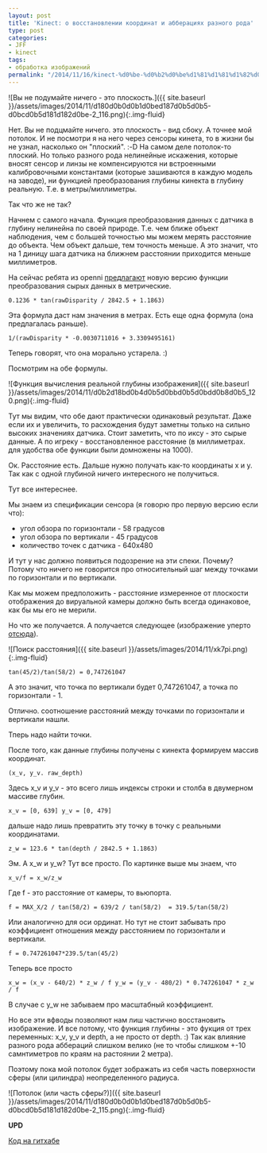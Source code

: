 ```yaml
---
layout: post
title: 'Kinect: о восстановлении координат и абберациях разного рода'
type: post
categories:
- JFF
- kinect
tags:
- обработка изображений
permalink: "/2014/11/16/kinect-%d0%be-%d0%b2%d0%be%d1%81%d1%81%d1%82%d0%b0%d0%bd%d0%be%d0%b2%d0%bb%d0%b5%d0%bd%d0%b8%d0%b8-%d0%ba%d0%be%d0%be%d1%80%d0%b4%d0%b8%d0%bd%d0%b0%d1%82-%d0%b8-%d0%b0%d0%b1%d0%b1%d0%b5%d1%80%d0%b0/"
---
```

![Вы не подумайте ничего - это плоскость.]({{ site.baseurl }}/assets/images/2014/11/d180d0b0d0b1d0bed187d0b5d0b5-d0bcd0b5d181d182d0be-2_116.png){:.img-fluid}

Нет. Вы не подцмайте ничего. это плоскость - вид сбоку. А точнее мой потолок. И не посмотри я на него через сенсоры кинета, то в жизни бы не узнал, насколько он "плоский". :-D На самом деле потолок-то плоский. Но только разного рода нелинейные искажения, которые вносят сенсор и линзы не компенсируются ни встроенными калибровочными константами (которые зашиваются в каждую модель на заводе), ни функцией преобразования глубины кинекта в глубину реальную. Т.е. в метры/миллиметры.

Так что же не так?

Начнем с самого начала. Функция преобразования данных с датчика в глубину нелинейна по своей природе. Т.е. чем ближе объект наблюдения, чем с большей точностью мы можем мерять расстояние до объекта. Чем объект дальше, тем точность меньше. А это значит, что на 1 диницу шага датчика на ближнем расстоянии приходится меньше миллиметров.

На сейчас ребята из openni [предлагают](http://openkinect.org/wiki/Imaging_Information "Color\Depth mapping") новую версию функции преобразования сырых данных в метрические.

```
0.1236 * tan(rawDisparity / 2842.5 + 1.1863)
```

Эта формула даст нам значения в метрах. Есть еще одна формула (она предлагалась раньше).

```
1/(rawDisparity * -0.0030711016 + 3.3309495161)
```

Теперь говорят, что она морально устарела. :)

Посмотрим на обе формулы.

![Функция вычисления реальной глубины изображения]({{ site.baseurl }}/assets/images/2014/11/d0b2d18bd0b4d0b5d0bbd0b5d0bdd0b8d0b5_120.png){:.img-fluid}

Тут мы видим, что обе дают практически одинаковый результат. Даже если их и увеличить, то расхождения будут заметны только на сильно высоких значениях датчика. Стоит заметить, что по иксу - это сырые данные. А по игреку - восстановленное расстояние (в миллиметрах. для удобства обе функции были домножены на 1000).

Ок. Расстояние есть. Дальше нужно получать как-то координаты x и y. Так как с одной глубиной ничего интересного не получиться.

Тут все интереснее.

Мы знаем из спецификации сенсора (я говорю про первую версию если что):

- угол обзора по горизонтали - 58 градусов
- угол обзора по вертикали - 45 градусов
- количество точек с датчика - 640х480

И тут у нас должно появиться подозрение на эти спеки. Почему? Потому что ничего не говорится про относительный шаг между точками по горизонтали и по вертикали.

Как мы можем предположить - расстояние измеренное от плоскости отображения до вируальной камеры должно быть всегда одинаковое, как бы мы его не мерили.

Но что же получается. А получается следующее (изображение уперто [отсюда](http://stackoverflow.com/questions/17832238/kinect-intrinsic-parameters-from-field-of-view/18199938#18199938)).

![Поиск расстояния]({{ site.baseurl }}/assets/images/2014/11/xk7pi.png){:.img-fluid}

```
tan(45/2)/tan(58/2) = 0,747261047
```

А это значит, что точка по вертикали будет 0,747261047, а точка по горизонтали - 1.

Отлично. соотношение расстояний между точками по горизонтали и вертикали нашли.

Тперь надо найти точки.

После того, как данные глубины получены с кинекта формируем массив координат.

```
(x_v, y_v. raw_depth)
```

Здесь x_v и y_v - это всего лишь индексы строки и столба в двумерном массиве глубин.

```
x_v = [0, 639] y_v = [0, 479]
```

дальше надо лишь превратить эту точку в точку с реальными координатами.

```
z_w = 123.6 * tan(depth / 2842.5 + 1.1863)
```

Эм. А x_w и y_w? Тут все просто. По картинке выше мы знаем, что

```
x_v/f = x_w/z_w
```

Где f - это расстояние от камеры, то вьюпорта.

```
f = MAX_X/2 / tan(58/2) = 639/2 / tan(58/2)  = 319.5/tan(58/2)
```

Или аналогично для оси ординат. Но тут не стоит забывать про коэффициент отношения между расстоянием по горизонтали и вертикали.

```
f = 0.747261047*239.5/tan(45/2)
```

Теперь все просто

```
x_w = (x_v - 640/2) * z_w / f y_w = (y_v - 480/2) * 0.747261047 * z_w / f
```

В случае с y_w не забываем про масштабный коэффициент.

Но все эти вфводы позволяют нам лиш частично восстановить изображение. И все потому, что функция глубины - это фукция от трех переменных: x_v, y_v и depth, а не просто от depth. :) Так как влияние разного рода аббераций слишком велико (не то чтобы слишком +-10 самнтиметров по краям на растоянии 2 метра).

Поэтому пока мой потолок будет зображать из себя часть поверхности сферы (или цилиндра) неопределенного радиуса.

![Потолок (или часть сферы?)]({{ site.baseurl }}/assets/images/2014/11/d180d0b0d0b1d0bed187d0b5d0b5-d0bcd0b5d181d182d0be-2_115.png){:.img-fluid}

**UPD**

[Код на гитхабе](https://github.com/RussianPenguin/kinectDepthView "Kinect depth view with Ogre3d")

